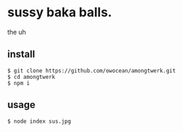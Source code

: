 # sussy baka balls.
the uh

## install
```
$ git clone https://github.com/owocean/amongtwerk.git
$ cd amongtwerk
$ npm i
```

## usage
```
$ node index sus.jpg
```